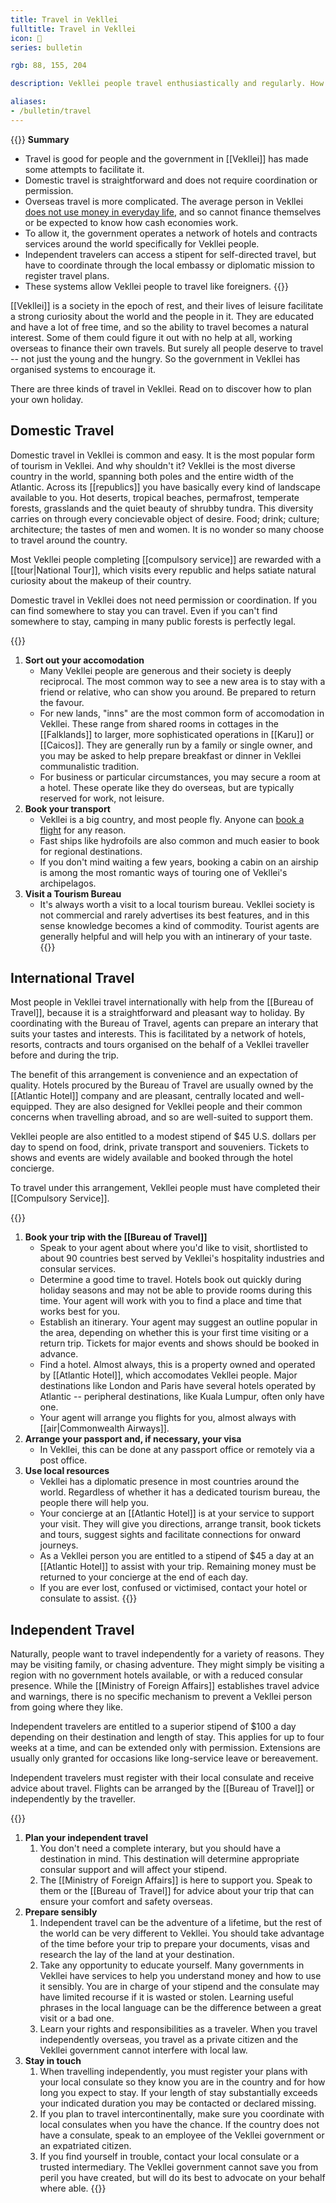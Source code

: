 ```yaml
---
title: Travel in Vekllei
fulltitle: Travel in Vekllei
icon: 🧳
series: bulletin

rgb: 88, 155, 204

description: Vekllei people travel enthusiastically and regularly. How they do so without any money is more complicated.

aliases:
- /bulletin/travel
---
```

{{<note panel>}}
**Summary**

* Travel is good for people and the government in [[Vekllei]] has made some attempts to facilitate it.
* Domestic travel is straightforward and does not require coordination or permission.
* Overseas travel is more complicated. The average person in Vekllei [does not use money in everyday life](/social-economy), and so cannot finance themselves or be expected to know how cash economies work.
* To allow it, the government operates a network of hotels and contracts services around the world specifically for Vekllei people.
* Independent travelers can access a stipent for self-directed travel, but have to coordinate through the local embassy or diplomatic mission to register travel plans.
* These systems allow Vekllei people to travel like foreigners.
{{</note>}}

[[Vekllei]] is a society in the epoch of rest, and their lives of leisure facilitate a strong curiosity about the world and the people in it. They are educated and have a lot of free time, and so the ability to travel becomes a natural interest. Some of them could figure it out with no help at all, working overseas to finance their own travels. But surely all people deserve to travel -- not just the young and the hungry. So the government in Vekllei has organised systems to encourage it.

There are three kinds of travel in Vekllei. Read on to discover how to plan your own holiday.

## Domestic Travel

Domestic travel in Vekllei is common and easy. It is the most popular form of tourism in Vekllei. And why shouldn't it? Vekllei is the most diverse country in the world, spanning both poles and the entire width of the Atlantic. Across its [[republics]] you have basically every kind of landscape available to you. Hot deserts, tropical beaches, permafrost, temperate forests, grasslands and the quiet beauty of shrubby tundra. This diversity carries on through every concievable object of desire. Food; drink; culture; architecture; the tastes of men and women. It is no wonder so many choose to travel around the country.

Most Vekllei people completing [[compulsory service]] are rewarded with a [[tour|National Tour]], which visits every republic and helps satiate natural curiosity about the makeup of their country. 

Domestic travel in Vekllei does not need permission or coordination. If you can find somewhere to stay you can travel. Even if you can't find somewhere to stay, camping in many public forests is perfectly legal.

{{<note>}}
1. **Sort out your accomodation**
    * Many Vekllei people are generous and their society is deeply reciprocal. The most common way to see a new area is to stay with a friend or relative, who can show you around. Be prepared to return the favour.
    * For new lands, "inns" are the most common form of accomodation in Vekllei. These range from shared rooms in cottages in the [[Falklands]] to larger, more sophisticated operations in [[Karu]] or [[Caicos]]. They are generally run by a family or single owner, and you may be asked to help prepare breakfast or dinner in Vekllei communalistic tradition.
    * For business or particular circumstances, you may secure a room at a hotel. These operate like they do overseas, but are typically reserved for work, not leisure.
2. **Book your transport**
    * Vekllei is a big country, and most people fly. Anyone can [book a flight](/bulletin/airline-travel/) for any reason.
    * Fast ships like hydrofoils are also common and much easier to book for regional destinations.
    * If you don't mind waiting a few years, booking a cabin on an airship is among the most romantic ways of touring one of Vekllei's archipelagos.
3. **Visit a Tourism Bureau**
    * It's always worth a visit to a local tourism bureau. Vekllei society is not commercial and rarely advertises its best features, and in this sense knowledge becomes a kind of commodity. Tourist agents are generally helpful and will help you with an intinerary of your taste.
{{</note>}}

## International Travel

Most people in Vekllei travel internationally with help from the [[Bureau of Travel]], because it is a straightforward and pleasant way to holiday. By coordinating with the Bureau of Travel, agents can prepare an interary that suits your tastes and interests. This is facilitated by a network of hotels, resorts, contracts and tours organised on the behalf of a Vekllei traveller before and during the trip.

The benefit of this arrangement is convenience and an expectation of quality. Hotels procured by the Bureau of Travel are usually owned by the [[Atlantic Hotel]] company and are pleasant, centrally located and well-equipped. They are also designed for Vekllei people and their common concerns when travelling abroad, and so are well-suited to support them.

Vekllei people are also entitled to a modest stipend of $45 U.S. dollars per day to spend on food, drink, private transport and souveniers. Tickets to shows and events are widely available and booked through the hotel concierge.

To travel under this arrangement, Vekllei people must have completed their [[Compulsory Service]].

{{<note>}}
1. **Book your trip with the [[Bureau of Travel]]**
    * Speak to your agent about where you'd like to visit, shortlisted to about 90 countries best served by Vekllei's hospitality industries and consular services.
    * Determine a good time to travel. Hotels book out quickly during holiday seasons and may not be able to provide rooms during this time. Your agent will work with you to find a place and time that works best for you.
    * Establish an itinerary. Your agent may suggest an outline popular in the area, depending on whether this is your first time visiting or a return trip. Tickets for major events and shows should be booked in advance.
    * Find a hotel. Almost always, this is a property owned and operated by [[Atlantic Hotel]], which accomodates Vekllei people. Major destinations like London and Paris have several hotels operated by Atlantic -- peripheral destinations, like Kuala Lumpur, often only have one.
    * Your agent will arrange you flights for you, almost always with [[air|Commonwealth Airways]].
2. **Arrange your passport and, if necessary, your visa**
    * In Vekllei, this can be done at any passport office or remotely via a post office.
3. **Use local resources**
    * Vekllei has a diplomatic presence in most countries around the world. Regardless of whether it has a dedicated tourism bureau, the people there will help you.
    * Your concierge at an [[Atlantic Hotel]] is at your service to support your visit. They will give you directions, arrange transit, book tickets and tours, suggest sights and facilitate connections for onward journeys.
    * As a Vekllei person you are entitled to a stipend of $45 a day at an [[Atlantic Hotel]] to assist with your trip. Remaining money must be returned to your concierge at the end of each day.
    * If you are ever lost, confused or victimised, contact your hotel or consulate to assist.
{{</note>}}

## Independent Travel

Naturally, people want to travel independently for a variety of reasons. They may be visiting family, or chasing adventure. They might simply be visiting a region with no government hotels available, or with a reduced consular presence. While the [[Ministry of Foreign Affairs]] establishes travel advice and warnings, there is no specific mechanism to prevent a Vekllei person from going where they like.

Independent travelers are entitled to a superior stipend of $100 a day depending on their destination and length of stay. This applies for up to four weeks at a time, and can be extended only with permission. Extensions are usually only granted for occasions like long-service leave or bereavement.

Independent travelers must register with their local consulate and receive advice about travel. Flights can be arranged by the [[Bureau of Travel]] or independently by the traveller.

{{<note>}}
1. **Plan your independent travel**
    1. You don't need a complete interary, but you should have a destination in mind. This destination will determine appropriate consular support and will affect your stipend.
    2. The [[Ministry of Foreign Affairs]] is here to support you. Speak to them or the [[Bureau of Travel]] for advice about your trip that can ensure your comfort and safety overseas.
2. **Prepare sensibly**
    1. Independent travel can be the adventure of a lifetime, but the rest of the world can be very different to Vekllei. You should take advantage of the time before your trip to prepare your documents, visas and research the lay of the land at your destination.
    2. Take any opportunity to educate yourself. Many governments in Vekllei have services to help you understand money and how to use it sensibly. You are in charge of your stipend and the consulate may have limited recourse if it is wasted or stolen. Learning useful phrases in the local language can be the difference between a great visit or a bad one.
    3. Learn your rights and responsibilities as a traveler. When you travel independently overseas, you travel as a private citizen and the Vekllei government cannot interfere with local law.
3. **Stay in touch**
    1. When travelling independently, you must register your plans with your local consulate so they know you are in the country and for how long you expect to stay. If your length of stay substantially exceeds your indicated duration you may be contacted or declared missing.
    2. If you plan to travel intercontinentally, make sure you coordinate with local consulates when you have the chance. If the country does not have a consulate, speak to an employee of the Vekllei government or an expatriated citizen.
    3. If you find yourself in trouble, contact your local consulate or a trusted intermediary. The Vekllei government cannot save you from peril you have created, but will do its best to advocate on your behalf where able.
{{</note>}}